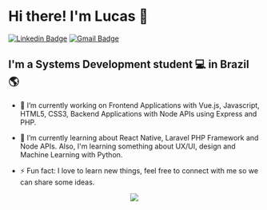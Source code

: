# Hi there! I'm Lucas 👋



[![Linkedin Badge](https://img.shields.io/badge/-LinkedIn-blue?style=for-the-badge&logo=Linkedin&logoColor=white&link=https:https://www.linkedin.com/in/locasmendes/)](https://www.linkedin.com/in/locasmendes/)
[![Gmail Badge](https://img.shields.io/badge/-Gmail-c14438?style=for-the-badge&logo=Gmail&logoColor=white&link=mailto:lukinhazmm@gmail.com)](mailto:lukinhazmm@gmail.com)

## I'm a Systems Development student 💻 in Brazil 🌎

- 🔭 I’m currently working on Frontend Applications with Vue.js, Javascript, HTML5, CSS3, Backend Applications with Node APIs using Express and PHP.

- 🌱 I’m currently learning about React Native, Laravel PHP Framework and Node APIs. Also, I'm learning something about UX/UI, design and Machine Learning with Python.

- ⚡ Fun fact: I love to learn new things, feel free to connect with me so we can share some ideas.

<p align="center">
  <img alig src="https://github-profile-trophy.vercel.app/?username=locasmendes&column=6&rank=SSS,SS,S,AAA,AA,A,B,C" />
</p>

